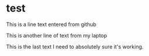# test

This is a line text entered from github

This is another line of text from my laptop

This is the last text I need to absolutely sure it's working.
